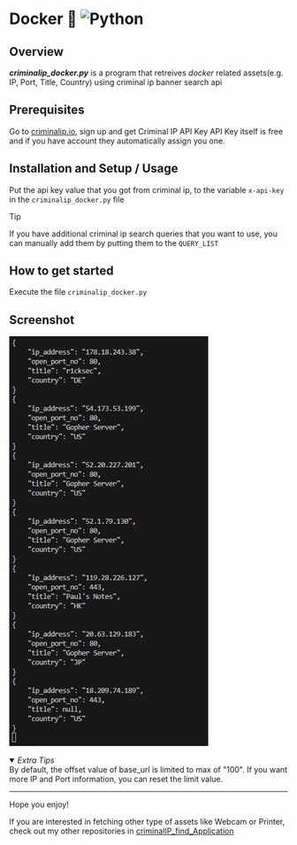 # Docker 🐳 ![Python](https://img.shields.io/badge/python-3670A0?style=for-the-badge&logo=python&logoColor=ffdd54)

## Overview
***criminalip_docker.py*** is a program that retreives *docker* related assets(e.g. IP, Port, Title, Country) using criminal ip banner search api

## Prerequisites
Go to [criminalip.io](criminalip.io), sign up and get Criminal IP API Key
API Key itself is free and if you have account they automatically assign you one.

## Installation and Setup / Usage
Put the api key value that you got from criminal ip, to the variable ```x-api-key``` in the ```criminalip_docker.py``` file

> [!TIP]
> If you have additional criminal ip search queries that you want to use, you can manually add them by putting them to the ```QUERY_LIST```

## How to get started
Execute the file ```criminalip_docker.py```

## Screenshot
![Docker](Docker.png)

<details open>
  <summary><i>Extra Tips</i></summary>
  By default, the offset value of base_url is limited to max of "100".
  If you want more IP and Port information, you can reset the limit value. </details>


----

Hope you enjoy!

If you are interested in fetching other type of assets like Webcam or Printer, check out my other repositories in [criminalIP_find_Application](https://github.com/Whatnotkkachi7/criminalIP_find_Application)